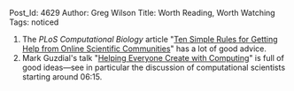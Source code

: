 Post_Id: 4629
Author: Greg Wilson
Title: Worth Reading, Worth Watching
Tags: noticed

<ol>
<li>The <em>PLoS Computational Biology</em> article "<a href="http://www.ploscompbiol.org/article/info:doi%2F10.1371%2Fjournal.pcbi.1002202">Ten Simple Rules for Getting Help from Online Scientific Communities</a>" has a lot of good advice.</li>
<li>Mark Guzdial's talk "<a href="http://computinged.wordpress.com/2012/02/15/helping-everyone-create-with-computing-video-of-c5-talk/">Helping Everyone Create with Computing</a>" is full of good ideas&mdash;see in particular the discussion of computational scientists starting around 06:15.</li>
</ol>

